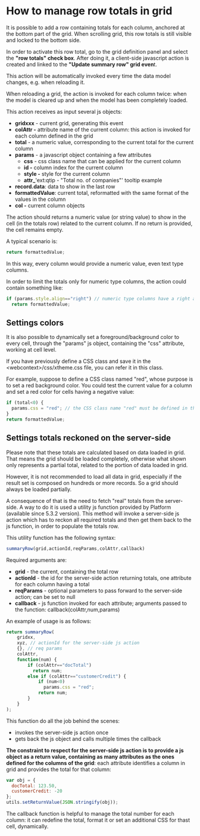 # How to manage row totals in grid

It is possible to add a row containing totals for each column, anchored at the bottom part of the grid. When scrolling grid, this row totals is still visible and locked to the bottom side.

In order to activate this row total, go to the grid definition panel and select the **"row totals" check box**. After doing it, a client-side javascript action is created and linked to the **"Update summary row" grid even**t.

This action will be automatically invoked every time the data model changes, e.g. when reloading it.

When reloading a grid, the action is invoked for each column twice: when the model is cleared up and when the model has been completely loaded.

This action receives as input several js objects:

* **gridxxx** - current grid, generating this event
* **colAttr -** attribute name of the current column: this action is invoked for each column defined in the grid
* **total** - a numeric value, corresponding to the current total for the current column
* **params** - a javascript object containing a few attributes
  * **css** - css class name that can be applied for the current column
  * **id -** column index for the current column
  * **style -** style for the current column
  * **attr\_**'ext:qtip - "Total no. of companies"' tooltip example
*  **record.data**: data to show in the last row
* **formattedValue**: current total, reformatted with the same format of the values in the column
* **col -** current column objects 

The action should returns a numeric value \(or string value\) to show in the cell \(in the totals row\) related to the current column. If no return is provided, the cell remains empty.

A typical scenario is:

```javascript
return formattedValue;
```

In this way, every column would provide a numeric value, even text type columns.

In order to limit the totals only for numeric type columns, the action could contain something like:

```javascript
if (params.style.align=="right") // numeric type columns have a right alignment...
  return formattedValue;
```

## Settings colors

It is also possible to dynamically set a foreground/background color to every cell, through the "params" js object, containing the "css" attribute, working at cell level.

If you have previously define a CSS class and save it in the &lt;webcontext&gt;/css/xtheme.css file, you can refer it in this class.

For example, suppose to define a CSS class named "red", whose purpose is to set a red background color. You could test the current value for a column and set a red color for cells having a negative value:

```javascript
if (total<0) {
  params.css = "red"; // the CSS class name "red" must be defined in the xtheme.css file
}
return formattedValue;
```

## Settings totals reckoned on the server-side

Please note that these totals are calculated based on data loaded in grid. That means the grid should be loaded completely, otherwise what shown only represents a partial total, related to the portion of data loaded in grid.

However, it is not recommended to load all data in grid, especially if the result set is composed on hundreds or more records. So a grid should always be loaded partially.

A consequence of that is the need to fetch "real" totals from the server-side. A way to do it is used a utility js function provided by Platform \(available since 5.3.2 version\). This method will invoke a server-side js action which has to reckon all required totals and then get them back to the js function, in order to populate the totals row.

This utility function has the following syntax:

```javascript
summaryRow(grid,actionId,reqParams,colAttr,callback)
```

Required arguments are:

* **grid** - the current, containing the total row
* **actionId** - the id for the server-side action returning totals, one attribute for each column having a total
* **reqParams** - optional parameters to pass forward to the server-side action; can be set to null
* **callback** - js function invoked for each attribute; arguments passed to the function: callback\(colAttr,num,params\)

An example of usage is as follows:

```javascript
return summaryRow(
    gridxx,
    xyz, // actionId for the server-side js action
    {}, // req params
    colAttr,
    function(num) {
        if (colAttr=="docTotal")
          return num;
        else if (colAttr=="customerCredit") {
            if (num<0)
              params.css = "red";
            return num;
        }
    }
);
```

This function do all the job behind the scenes:

* invokes the server-side js action once
* gets back the js object and calls multiple times the callback

**The constraint to respect for the server-side js action is to provide a js object as a return value, containing as many attributes as the ones defined for the columns of the grid**: each attribute identifies a column in grid and provides the total for that column:

```javascript
var obj = {
  docTotal: 123.50,
  customerCredit: -20
};
utils.setReturnValue(JSON.stringify(obj));
```

The callback function is helpful to manage the total number for each column: it can redefine the total, format it or set an additional CSS for thast cell, dynamically.

